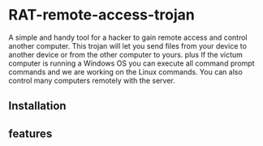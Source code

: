 # RAT-remote-access-trojan
A simple and handy tool for a hacker to gain remote access and control another computer. This trojan will let you send files from your device to another device or from the other computer to yours. plus If the victum computer is running a Windows OS you can execute all command prompt commands and we are working on the Linux commands. You can also control many computers remotely with the server.

## Installation


## features 
